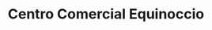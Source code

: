 ---
title: "Centro Comercial Equinoccio"
url: /majadahonda/centro-comercial-equinoccio/
shop: Einkaufszentrum
---